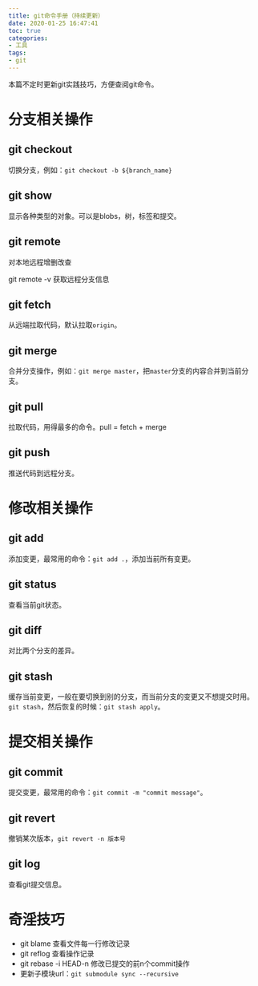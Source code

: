 ```yaml
---
title: git命令手册（持续更新）
date: 2020-01-25 16:47:41
toc: true
categories:
- 工具
tags:
- git
---
```


本篇不定时更新git实践技巧，方便查阅git命令。
<!--more-->

# 分支相关操作
## git checkout
切换分支，例如：`git checkout -b ${branch_name}`

## git show
显示各种类型的对象。可以是blobs，树，标签和提交。

## git remote
对本地远程增删改查

git remote -v 获取远程分支信息

## git fetch
从远端拉取代码，默认拉取`origin`。

## git merge
合并分支操作，例如：`git merge master`，把`master`分支的内容合并到当前分支。

## git pull
拉取代码，用得最多的命令。pull = fetch + merge

## git push
推送代码到远程分支。

# 修改相关操作
## git add
添加变更，最常用的命令：`git add .`，添加当前所有变更。

## git status
查看当前git状态。

## git diff
对比两个分支的差异。

## git stash
缓存当前变更，一般在要切换到别的分支，而当前分支的变更又不想提交时用。`git stash`，然后恢复的时候：`git stash apply`。

# 提交相关操作
## git commit
提交变更，最常用的命令：`git commit -m "commit message"`。

## git revert
撤销某次版本，`git revert -n 版本号`

## git log
查看git提交信息。

# 奇淫技巧
- git blame 查看文件每一行修改记录
- git reflog 查看操作记录
- git rebase -i HEAD-n 修改已提交的前n个commit操作
- 更新子模块url：`git submodule sync --recursive`